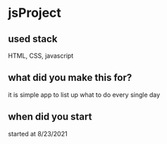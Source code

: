 # jsProject

## used stack
HTML, CSS, javascript

## what did you make this for?
it is simple app to list up what to do every single day

## when did you start
started at 8/23/2021  
 


